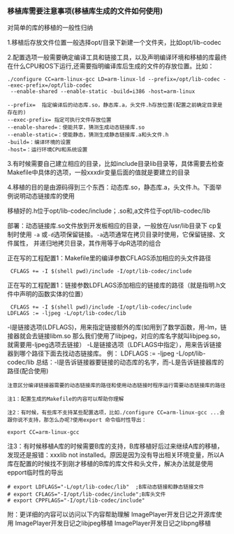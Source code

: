 ### 移植库需要注意事项(移植库生成的文件如何使用)
对简单的库的移植的一般性归纳

1.移植后存放文件位置一般选择opt/目录下新建一个文件夹，比如opt/lib-codec

2.配置选项一般需要确定编译工具和链接工具，以及声明编译环境和移植的库最终在什么CPU和OS下运行,还需要指明编译库后生成的文件的存放位置。比如：
```
./configure CC=arm-linux-gcc LD=arm-linux-ld --prefix=/opt/lib-codec --exec-prefix=/opt/lib-codec
 --enable-shared --enable-static -build=i386 -host=arm-linux
```
```
--prefix=  指定编译后的动态库.so，静态库.a，头文件.h存放位置(配置之前确定目录是存在的)
--exec-prefix= 指定可执行文件存放位置
--enable-shared=：使能共享，猜测生成动态链接库.so
--enable-static=：使能静态，猜测生成静态链接库.a和头文件.h
-build=：编译环境的设置
-host=：运行环境CPU和系统设置
```
3.有时候需要自己建立相应的目录，比如include目录lib目录等，具体需要去检查Makefile中具体的选项，一般xxxdir变量后面的值就是要建立的目录

4.移植的目的是由源码得到三个东西：动态库.so，静态库.a，头文件.h。下面举例说明动态链接库的使用

移植好的.h位于opt/lib-codec/include；.so和,a文件位于opt/lib-codec/lib

部署：动态链接库.so文件放到开发板相应的目录，一般放在/usr/lib目录下
cp复制时使用 `-a` 或`-d`选项保留链接。`-a`选项通常在拷贝目录时使用，它保留链接、文件属性，
并递归地拷贝目录，其作用等于dpR选项的组合

正在写的工程配置1：Makefile里的编译参数CFLAGS添加相应的头文件路径
```
 CFLAGS += -I $(shell pwd)/include -I/opt/lib-codec/include
```
正在写的工程配置1：链接参数LDFLAGS添加相应的链接库的路径（就是指明.h文件中声明的函数实体的位置）
```
 CFLAGS += -I $(shell pwd)/include -I/opt/lib-codec/include
LDFLAGS := -ljpeg -L/opt/lib-codec/lib
```
-l是链接选项(LDFLAGS)，用来指定链接额外的库(如用到了数学函数，用-lm，链接器就会去链接libm.so
那么我们使用了libjpeg，对应的库名字就叫libjpeg.so，就需要用-ljpeg选项去链接）
-L是链接选项（LDFLAGS中指定），用来告诉链接器到哪个路径下面去找动态链接库。
例：   LDFLAGS := -ljpeg -L/opt/lib-codec/lib
总结：-l是告诉链接器要链接的动态库的名字，而-L是告诉链接器库的路径(配合使用)
```
注意区分编译链接器需要的动态链接库的路径和使用动态链接时程序运行需要动态链接库的路径

注1：配置生成的Makefile的内容可以帮助你理解

注2：有时候，有些库不支持某些配置选项，比如./configure CC=arm-linux-gcc ...会跟你说不支持，那怎么办呢?使用export 命令临时性导出：
```
```
export CC=arm-linux-gcc
```
注3：有时候移植A库的时候需要B库的支持，B库移植好后过来继续A库的移植，发现还是报错：xxxlib not installed。原因是因为没有导出相关环境变量，所以A库在配置的时候找不到刚才移植的B库的库文件和头文件，解决办法就是使用epport临时性的导出

```
# export LDFLAGS="-L/opt/lib-codec/lib"  ;B库动态链接和静态链接文件
# export CFLAGS="-I/opt/lib-codec/include";B库头文件
# export CPPFLAGS="-I/opt/lib-codec/include"
```
附：更详细的内容可以访问以下内容帮助理解
ImagePlayer开发日记之开源库使用 
ImagePlayer开发日记之libjpeg移植 
ImagePlayer开发日记之libpng移植

